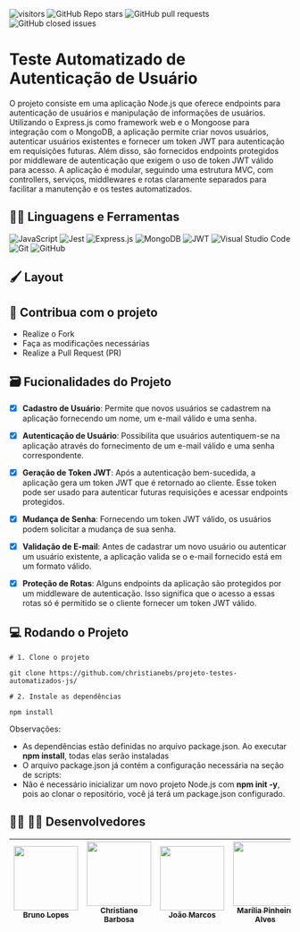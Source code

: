 ![visitors](https://visitor-badge.laobi.icu/badge?page_id=christianebs.projeto-testes-automatizados-js) ![GitHub Repo stars](https://img.shields.io/github/stars/christianebs/projeto-testes-automatizados-js) ![GitHub pull requests](https://img.shields.io/github/issues-pr/christianebs/projeto-testes-automatizados-js) ![GitHub closed issues](https://img.shields.io/github/issues-closed/christianebs/projeto-testes-automatizados-js)

# Teste Automatizado de Autenticação de Usuário

O projeto consiste em uma aplicação Node.js que oferece endpoints para autenticação de usuários e manipulação de informações de usuários. Utilizando o Express.js como framework web e o Mongoose para integração com o MongoDB, a aplicação permite criar novos usuários, autenticar usuários existentes e fornecer um token JWT para autenticação em requisições futuras. Além disso, são fornecidos endpoints protegidos por middleware de autenticação que exigem o uso de token JWT válido para acesso. A aplicação é modular, seguindo uma estrutura MVC, com controllers, serviços, middlewares e rotas claramente separados para facilitar a manutenção e os testes automatizados.

## :woman_mechanic: Linguagens e Ferramentas

![JavaScript](https://img.shields.io/badge/javascript-0D1117.svg?style=for-the-badge&logo=javascript&logoColor=%23F7DF1E) ![Jest](https://img.shields.io/badge/-jest-0D1117?style=for-the-badge&logo=jest&logoColor=%23C21325) ![Express.js](https://img.shields.io/badge/express.js-0D1117.svg?style=for-the-badge&logo=express&logoColor=%23404d59) ![MongoDB](https://img.shields.io/badge/MongoDB-0D1117.svg?style=for-the-badge&logo=mongodb&logoColor=%234ea94b) ![JWT](https://img.shields.io/badge/JWT-0D1117?style=for-the-badge&logo=JSON%20web%20tokens) ![Visual Studio Code](https://img.shields.io/badge/Visual%20Studio%20Code-0D1117.svg?style=for-the-badge&logo=visual-studio-code&logoColor=0078d7) ![Git](https://img.shields.io/badge/git-0D1117.svg?style=for-the-badge&logo=git&logoColor=%23F05033) ![GitHub](https://img.shields.io/badge/github-0D1117.svg?style=for-the-badge&logo=github&logoColor=white)

## :paintbrush: Layout


## :triangular_flag_on_post: Contribua com o projeto

- Realize o Fork
- Faça as modificações necessárias
- Realize a Pull Request (PR)

## :card_file_box: Fucionalidades do Projeto

- [x] **Cadastro de Usuário**: Permite que novos usuários se cadastrem na aplicação fornecendo um nome, um e-mail válido e uma senha.

- [x] **Autenticação de Usuário**: Possibilita que usuários autentiquem-se na aplicação através do fornecimento de um e-mail válido e uma senha correspondente.

- [x] **Geração de Token JWT**: Após a autenticação bem-sucedida, a aplicação gera um token JWT que é retornado ao cliente. Esse token pode ser usado para autenticar futuras requisições e acessar endpoints protegidos.

- [x] **Mudança de Senha**: Fornecendo um token JWT válido, os usuários podem solicitar a mudança de sua senha.

- [x] **Validação de E-mail**: Antes de cadastrar um novo usuário ou autenticar um usuário existente, a aplicação valida se o e-mail fornecido está em um formato válido.

- [x] **Proteção de Rotas**: Alguns endpoints da aplicação são protegidos por um middleware de autenticação. Isso significa que o acesso a essas rotas só é permitido se o cliente fornecer um token JWT válido.

## :computer: Rodando o Projeto

```shell
# 1. Clone o projeto

git clone https://github.com/christianebs/projeto-testes-automatizados-js/

# 2. Instale as dependências

npm install
```

Observações:

- As dependências estão definidas no arquivo package.json. Ao executar **npm install**, todas elas serão instaladas 
- O arquivo package.json já contém a configuração necessária na seção de scripts:
- Não é necessário inicializar um novo projeto Node.js com **npm init -y**, pois ao clonar o repositório, você já terá um package.json configurado.


## :woman_technologist: :man_technologist: Desenvolvedores

| [<img src="https://avatars.githubusercontent.com/u/118940939?v=4" width=115><br><sub>Bruno Lopes</sub>](https://github.com/brunoLopes-dev) | [<img src="https://user-images.githubusercontent.com/108686840/271874870-1003d6c2-7574-4104-a392-ab6b2713cff2.png" width=115><br><sub>Christiane Barbosa</sub>](https://github.com/christianebs) | [<img src="https://avatars.githubusercontent.com/u/56234707?v=4" width=115><br><sub>João Marcos</sub>](https://github.com/joaomcsferreira) | [<img src="https://avatars.githubusercontent.com/u/134095546?v=4" width=115><br><sub>Marília Pinheiro Alves</sub>](https://github.com/MariliaPinheiroAlves) | [<img src="https://avatars.githubusercontent.com/u/141584350?v=4" width=115><br><sub>Patrick Farias</sub>](https://github.com/patrickfariaslima) |
| :----------------------------------------------------------------------------------------------------------------------------------: |  :----------------------------------------------------------------------------------------------------------------------------------: |  :----------------------------------------------------------------------------------------------------------------------------------: |  :----------------------------------------------------------------------------------------------------------------------------------: |  :----------------------------------------------------------------------------------------------------------------------------------: | 
